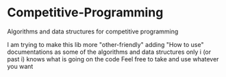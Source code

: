 # Competitive-Programming
Algorithms and data structures for competitive programming

I am trying to make this lib more "other-friendly" adding "How to use" documentations as some of the algorithms and data structures only i (or past i) knows what is going on the code
Feel free to take and use whatever you want
